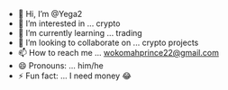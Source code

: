 - 👋 Hi, I’m @Yega2
- 👀 I’m interested in ... crypto 
- 🌱 I’m currently learning ... trading 
- 💞️ I’m looking to collaborate on ... crypto projects
- 📫 How to reach me ... wokomahprince22@gmail.com 
- 😄 Pronouns: ... him/he
- ⚡ Fun fact: ... I need money 😂 

<!---
Yega2/Yega2 is a ✨ special ✨ repository because its `README.md` (this file) appears on your GitHub profile.
You can click the Preview link to take a look at your changes.
--->
